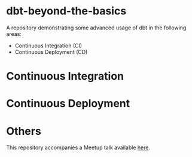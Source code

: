# dbt-beyond-the-basics

A repository demonstrating some advanced usage of dbt in the following areas:

- Continuous Integration (CI)
- Continuous Deployment (CD)

# Continuous Integration

# Continuous Deployment

# Others

This repository accompanies a Meetup talk available [here](??).
